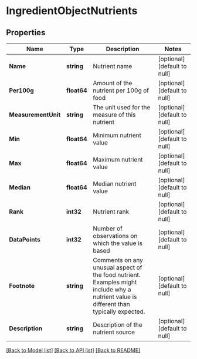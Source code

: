 # IngredientObjectNutrients

## Properties
Name | Type | Description | Notes
------------ | ------------- | ------------- | -------------
**Name** | **string** | Nutrient name | [optional] [default to null]
**Per100g** | **float64** | Amount of the nutrient per 100g of food | [optional] [default to null]
**MeasurementUnit** | **string** | The unit used for the measure of this nutrient | [optional] [default to null]
**Min** | **float64** | Minimum nutrient value | [optional] [default to null]
**Max** | **float64** | Maximum nutrient value | [optional] [default to null]
**Median** | **float64** | Median nutrient value | [optional] [default to null]
**Rank** | **int32** | Nutrient rank | [optional] [default to null]
**DataPoints** | **int32** | Number of observations on which the value is based | [optional] [default to null]
**Footnote** | **string** | Comments on any unusual aspect of the food nutrient. Examples might include why a nutrient value is different than typically expected. | [optional] [default to null]
**Description** | **string** | Description of the nutrient source | [optional] [default to null]

[[Back to Model list]](../README.md#documentation-for-models) [[Back to API list]](../README.md#documentation-for-api-endpoints) [[Back to README]](../README.md)


